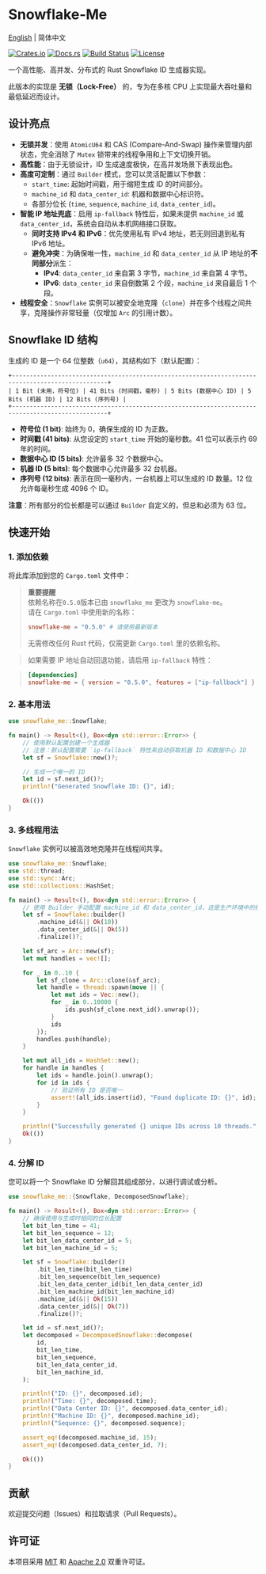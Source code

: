 # Snowflake-Me

[English](README.md) | 简体中文

[![Crates.io](https://img.shields.io/crates/v/snowflake-me.svg)](https://crates.io/crates/snowflake-me)
[![Docs.rs](https://docs.rs/snowflake_me/badge.svg)](https://docs.rs/snowflake_me)
[![Build Status](https://github.com/houseme/snowflake-rs/workflows/Build/badge.svg)](https://github.com/houseme/snowflake-rs/actions?query=workflow%3ABuild)
[![License](https://img.shields.io/crates/l/snowflake-me)](LICENSE-APACHE)

一个高性能、高并发、分布式的 Rust Snowflake ID 生成器实现。

此版本的实现是 **无锁（Lock-Free）** 的，专为在多核 CPU 上实现最大吞吐量和最低延迟而设计。

## 设计亮点

- **无锁并发**：使用 `AtomicU64` 和 CAS (Compare-And-Swap) 操作来管理内部状态，完全消除了 `Mutex` 锁带来的线程争用和上下文切换开销。
- **高性能**：由于无锁设计，ID 生成速度极快，在高并发场景下表现出色。
- **高度可定制**：通过 `Builder` 模式，您可以灵活配置以下参数：
    - `start_time`: 起始时间戳，用于缩短生成 ID 的时间部分。
    - `machine_id` 和 `data_center_id`: 机器和数据中心标识符。
    - 各部分位长 (`time`, `sequence`, `machine_id`, `data_center_id`)。
- **智能 IP 地址兜底**：启用 `ip-fallback` 特性后，如果未提供 `machine_id` 或 `data_center_id`，系统会自动从本机网络接口获取。
    - **同时支持 IPv4 和 IPv6**：优先使用私有 IPv4 地址，若无则回退到私有 IPv6 地址。
    - **避免冲突**：为确保唯一性，`machine_id` 和 `data_center_id` 从 IP 地址的**不同部分**派生：
        - **IPv4**: `data_center_id` 来自第 3 字节，`machine_id` 来自第 4 字节。
        - **IPv6**: `data_center_id` 来自倒数第 2 个段，`machine_id` 来自最后 1 个段。
- **线程安全**：`Snowflake` 实例可以被安全地克隆（`clone`）并在多个线程之间共享，克隆操作非常轻量（仅增加 `Arc` 的引用计数）。

## Snowflake ID 结构

生成的 ID 是一个 64 位整数（`u64`），其结构如下（默认配置）：

```text
+-------------------------------------------------------------------------------------------------+
| 1 Bit (未用，符号位) | 41 Bits (时间戳，毫秒) | 5 Bits (数据中心 ID) | 5 Bits (机器 ID) | 12 Bits (序列号) |
+-------------------------------------------------------------------------------------------------+
```

- **符号位 (1 bit)**: 始终为 0，确保生成的 ID 为正数。
- **时间戳 (41 bits)**: 从您设定的 `start_time` 开始的毫秒数。41 位可以表示约 69 年的时间。
- **数据中心 ID (5 bits)**: 允许最多 32 个数据中心。
- **机器 ID (5 bits)**: 每个数据中心允许最多 32 台机器。
- **序列号 (12 bits)**: 表示在同一毫秒内，一台机器上可以生成的 ID 数量。12 位允许每毫秒生成 4096 个 ID。

**注意**：所有部分的位长都是可以通过 `Builder` 自定义的，但总和必须为 63 位。

## 快速开始

### 1. 添加依赖

将此库添加到您的 `Cargo.toml` 文件中：

> **重要提醒**  
> 依赖名称在`0.5.0`版本已由 `snowflake_me` 更改为 `snowflake-me`。  
> 请在 `Cargo.toml` 中使用新的名称：
> ```toml
> snowflake-me = "0.5.0" # 请使用最新版本
> ```
> 无需修改任何 Rust 代码，仅需更新 `Cargo.toml` 里的依赖名称。

> 如果需要 IP 地址自动回退功能，请启用 `ip-fallback` 特性：

> ```toml
> [dependencies]
> snowflake-me = { version = "0.5.0", features = ["ip-fallback"] }
> ```

### 2. 基本用法

```rust
use snowflake_me::Snowflake;

fn main() -> Result<(), Box<dyn std::error::Error>> {
    // 使用默认配置创建一个生成器
    // 注意：默认配置需要 `ip-fallback` 特性来自动获取机器 ID 和数据中心 ID
    let sf = Snowflake::new()?;

    // 生成一个唯一的 ID
    let id = sf.next_id()?;
    println!("Generated Snowflake ID: {}", id);

    Ok(())
}
```

### 3. 多线程用法

`Snowflake` 实例可以被高效地克隆并在线程间共享。

```rust
use snowflake_me::Snowflake;
use std::thread;
use std::sync::Arc;
use std::collections::HashSet;

fn main() -> Result<(), Box<dyn std::error::Error>> {
    // 使用 Builder 手动配置 machine_id 和 data_center_id，这是生产环境中的推荐做法
    let sf = Snowflake::builder()
        .machine_id(&|| Ok(10))
        .data_center_id(&|| Ok(5))
        .finalize()?;

    let sf_arc = Arc::new(sf);
    let mut handles = vec![];

    for _ in 0..10 {
        let sf_clone = Arc::clone(&sf_arc);
        let handle = thread::spawn(move || {
            let mut ids = Vec::new();
            for _ in 0..10000 {
                ids.push(sf_clone.next_id().unwrap());
            }
            ids
        });
        handles.push(handle);
    }

    let mut all_ids = HashSet::new();
    for handle in handles {
        let ids = handle.join().unwrap();
        for id in ids {
            // 验证所有 ID 是否唯一
            assert!(all_ids.insert(id), "Found duplicate ID: {}", id);
        }
    }

    println!("Successfully generated {} unique IDs across 10 threads.", all_ids.len());
    Ok(())
}
```

### 4. 分解 ID

您可以将一个 Snowflake ID 分解回其组成部分，以进行调试或分析。

```rust
use snowflake_me::{Snowflake, DecomposedSnowflake};

fn main() -> Result<(), Box<dyn std::error::Error>> {
    // 确保使用与生成时相同的位长配置
    let bit_len_time = 41;
    let bit_len_sequence = 12;
    let bit_len_data_center_id = 5;
    let bit_len_machine_id = 5;

    let sf = Snowflake::builder()
        .bit_len_time(bit_len_time)
        .bit_len_sequence(bit_len_sequence)
        .bit_len_data_center_id(bit_len_data_center_id)
        .bit_len_machine_id(bit_len_machine_id)
        .machine_id(&|| Ok(15))
        .data_center_id(&|| Ok(7))
        .finalize()?;

    let id = sf.next_id()?;
    let decomposed = DecomposedSnowflake::decompose(
        id,
        bit_len_time,
        bit_len_sequence,
        bit_len_data_center_id,
        bit_len_machine_id,
    );

    println!("ID: {}", decomposed.id);
    println!("Time: {}", decomposed.time);
    println!("Data Center ID: {}", decomposed.data_center_id);
    println!("Machine ID: {}", decomposed.machine_id);
    println!("Sequence: {}", decomposed.sequence);

    assert_eq!(decomposed.machine_id, 15);
    assert_eq!(decomposed.data_center_id, 7);

    Ok(())
}
```

## 贡献

欢迎提交问题（Issues）和拉取请求（Pull Requests）。

## 许可证

本项目采用 [MIT](LICENSE-MIT) 和 [Apache 2.0](LICENSE-APACHE) 双重许可证。
